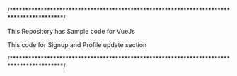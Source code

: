 /*****************************************************************************************/

This Repository has Sample code for VueJs

This code for Signup and Profile update section

/*****************************************************************************************/